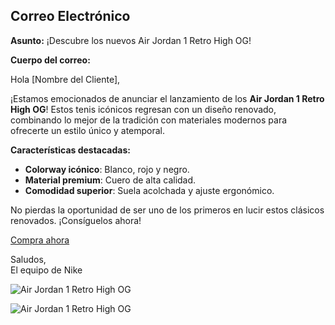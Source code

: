 ## Correo Electrónico

**Asunto:** ¡Descubre los nuevos Air Jordan 1 Retro High OG!

**Cuerpo del correo:**

Hola [Nombre del Cliente],

¡Estamos emocionados de anunciar el lanzamiento de los **Air Jordan 1 Retro High OG**! Estos tenis icónicos regresan con un diseño renovado, combinando lo mejor de la tradición con materiales modernos para ofrecerte un estilo único y atemporal.

**Características destacadas:**
- **Colorway icónico**: Blanco, rojo y negro.
- **Material premium**: Cuero de alta calidad.
- **Comodidad superior**: Suela acolchada y ajuste ergonómico.

No pierdas la oportunidad de ser uno de los primeros en lucir estos clásicos renovados. ¡Consíguelos ahora!

[Compra ahora](https://www.nike.com/mx/t/tenis-air-jordan-1-retro-high-og-BFqZfb/DZ5485-160)

Saludos,  
El equipo de Nike

![Air Jordan 1 Retro High OG](https://media.gq.com.mx/photos/65bc039e64c68d875535afa6/master/w_1600,c_limit/Air_Jordan_1_Black_Toe_Reimagined_tenis.jpg)

![Air Jordan 1 Retro High OG](https://sneakernews.com/wp-content/uploads/2010/11/air-jordan-retrospective-aj1-02.jpg?w=1920)

